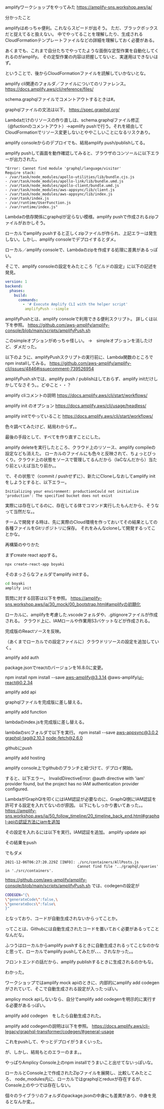 amplifyワークショップをやってみた
https://amplify-sns.workshop.aws/ja/

分かったこと

amplifyはめっちゃ便利。これならスピードが出そう。
ただ、ブラックボックスだと捉えてると扱えない。
中でやってることを理解したり、生成されるCloudFormationテンプレートファイルなどの詳細を理解しておく必要がある。

あくまでも、これまで自分たちでやってたような面倒な定型作業を自動化してくれるのがamplify。
その定型作業の内容は把握してないと、実運用はできないはず。

ということで、後からCloudFormationファイルを読解していかないとな。

amplify cli関連のフォルダ／ファイルについてのリファレンス。
https://docs.amplify.aws/cli/reference/files/


schema.graphqlファイルでコメントアウトするときは#。

graphqlファイルの文法は以下。
https://spec.graphql.org/

Lambdaだけのリソースの作り直しは、schema.graphqlファイル修正（@fuctionのコメントアウト）→apmlify pushで行う。それを経由してCloudFormationでリソース変更しないとややこしいことになるリスクあり。

amplify consoleからのデプロイでも、結局amplify push/publishしてる。

amplify pushして画面を動作確認してみると、ブラウザのコンソールに以下エラーが出力された。

```
"Error: Cannot find module 'graphql/language/visitor'
Require stack:
- /var/task/node_modules/apollo-utilities/lib/bundle.cjs.js
- /var/task/node_modules/apollo-link/lib/bundle.umd.js
- /var/task/node_modules/apollo-client/bundle.umd.js
- /var/task/node_modules/aws-appsync/lib/client.js
- /var/task/node_modules/aws-appsync/lib/index.js
- /var/task/index.js
- /var/runtime/UserFunction.js
- /var/runtime/index.js"
```

Lambdaの依存関係にgraphqlが足らない模様。amplify pushで作成されるzipファイルがおかしそう。

ローカルでamplify pushすると正しくzipファイルが作られ、上記エラーは発生しない。しかし、amplify consoleでデプロイするとダメ。

ローカル／amplify consoleで、Lambdaのzipを作成する処理に差異があるっぽい。

そこで、amplify consoleの設定をみたところ「ビルドの設定」に以下の記述を発見。

```yml
version: 1
backend:
  phases:
    build:
      commands:
        - '# Execute Amplify CLI with the helper script'
         amplifyPush --simple
```

amplifyPushとは、amplify consoleで利用できる便利スクリプト。
詳しくは以下を参照。
https://github.com/aws-amplify/amplify-console/blob/main/scripts/amplifyPush.sh

このsimpleオプションがめっちゃ怪しい。
→　simpleオプションを消したけど、ダメだった。

以下のように、amplifyPushスクリプトの実行前に、Lambda関数のところでnpm installしてみる。
https://github.com/aws-amplify/amplify-cli/issues/4846#issuecomment-739526954


amplifyPush.shでは、amplify push / publishはしておらず、amplify initだけしかしてなさそう。。どゆこと・・？

amplify cliコメントの説明
https://docs.amplify.aws/cli/start/workflows/

amplify init のオプション
https://docs.amplify.aws/cli/usage/headless/

amplify initでやっていること
https://docs.amplify.aws/cli/start/workflows/


色々調べてみたけど、結局わからず。。

最後の手段として、すべてを作り直すことにした。

amplify deleteを実行したところ、クラウド上のリソース、amplify compileの設定なども消えた。
ローカルのファイルにも色々と反映されて、ちょっとびっくり。クラウド上の状態をソースで管理してるんだから（IaCなんだから）当たり前といえば当たり前か。。

で、その状態で（commit / pushせずに）、新たにCloneしなおしてamplify initをしようとすると、以下エラー。

```
Initializing your environment: productionCould not initialize 'production': The specified bucket does not exist
```

実際には存在してるのに、存在してる体でコマンド実行したもんだから、そうなって当然だな。。

チームで開発する時は、先に実際のCloud環境を作っておいてその結果としての各種ファイルをGitリポジトリに保存。
それをみんなcloneして開発するってことかな。


再構築のやりかた

まずcreate react appする。

```bash
npx create-react-app boyaki
```

そのまっさらなフォルダでamplify initする。

```bash
cd boyaki
amplify init
```

質問に対する回答は以下を参照。
https://amplify-sns.workshop.aws/ja/30_mock/00_bootstrap.html#amplifyの初期化

ローカルに、amplifyを考慮した.vscodeフォルダや、.gitignoreファイルが作成される。
クラウド上に、IAMロールや作業用S3バケットなどが作成される。

完成版のReactソースを反映。


（あくまでローカルでの設定ファイルに）クラウドリソースの設定を追加していく。

amplify add auth

package.jsonでreactのバージョンを16.8.0に変更。

npm install
npm install --save aws-amplify@3.3.14 @aws-amplify/ui-react@0.2.34

amplify add api

graphqlファイルを完成版に差し替える。

amplify add function

lambdaのindex.jsを完成版に差し替える。

lambdaのsrcフォルダで以下を実行。
npm install --save aws-appsync@3.0.2 graphql-tag@2.10.3 node-fetch@2.6.0

githubにpush

amplify add hosting

amplify console上でgithubのブランチと紐づけて、デプロイ開始。

すると、以下エラー。
InvalidDirectiveError: @auth directive with 'iam' provider found, but the project has no IAM authentication provider configured.

LambdaがGraphQlを叩くにはIAM認証が必要なのに、GraphQl側にIAM認証を許可する設定を入れてないのが原因。
以下にもしっかり書いてあった。。
https://amplify-sns.workshop.aws/ja/50_follow_timeline/20_timeline_back_end.html#graphql-apiの認証方法にiamを追加

その設定を入れるには以下を実行。IAM認証を追加。
amplify update api

その結果をpush

でもダメ

```
2021-12-06T06:27:20.229Z [INFO]: ./src/containers/AllPosts.js
                                 Cannot find file '../graphql/queries' in './src/containers'.
```

https://github.com/aws-amplify/amplify-console/blob/main/scripts/amplifyPush.sh
では、codegenの設定が

```bash
CODEGEN="{\
\"generateCode\":false,\
\"generateDocs\":false\
}"
```

となっており、コードが自動生成されないからってことか。

ってことは、Githubには自動生成されたコードを置いておく必要があるってことなんだな。

ふつうはローカルからamplify pushするときに自動生成されるってことなのかなと思って、ローカルでamplify pushしてみたが、、、されなかった。。

フロントエンドの話だから、amplify publishするときに生成されるのかもな。

わかった。

ワークショップではamplify mock apiのときに、内部的にamplify add codegenがされていて、そこで自動生成される設定が入ったっぽい。

amplicy mock apiしないなら、自分でamplify add codegenを明示的に実行する必要があるっぽい。

amplify add codegen　をしたら自動生成された。

amplify add codegenの説明は以下を参照。
https://docs.amplify.aws/cli-legacy/graphql-transformer/codegen/#general-usage

これをpushして、やっとデプロイがうまくいった。

が、しかし、結局もとのエラーのまま。。

やっぱりAmplicy Console上のnpm installでうまいこと出せてないっぽいな。

ローカルとConsole上で作成されたZipファイルを展開し、比較してみたところ、
node_modules内に、ローカルではgraphqlとreduxが存在するが、Console上のやつでは存在しない。

個々のライブラリのフォルダのpackage.jsonの中身にも差異があり、中身を見るとなんか変。。


